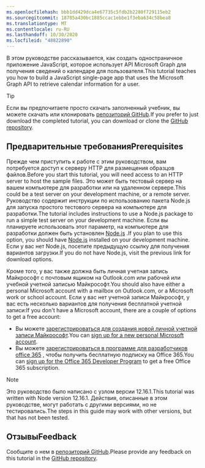 ```yaml
---
ms.openlocfilehash: bbb1dd429dca4e67735c5fdb2b2280f729115eb2
ms.sourcegitcommit: 18785a430bc1885ccac1ebbe1f3eba634c58bea8
ms.translationtype: MT
ms.contentlocale: ru-RU
ms.lasthandoff: 10/30/2020
ms.locfileid: "48822890"
---
```

<!-- markdownlint-disable MD002 MD041 -->

<span data-ttu-id="9a640-101">В этом руководстве рассказывается, как создать одностраничное приложение JavaScript, которое использует API Microsoft Graph для получения сведений о календаре для пользователя.</span><span class="sxs-lookup"><span data-stu-id="9a640-101">This tutorial teaches you how to build a JavaScript single-page app that uses the Microsoft Graph API to retrieve calendar information for a user.</span></span>

> [!TIP]
> <span data-ttu-id="9a640-102">Если вы предпочитаете просто скачать заполненный учебник, вы можете скачать или клонировать [репозиторий GitHub](https://github.com/microsoftgraph/msgraph-training-javascriptspa).</span><span class="sxs-lookup"><span data-stu-id="9a640-102">If you prefer to just download the completed tutorial, you can download or clone the [GitHub repository](https://github.com/microsoftgraph/msgraph-training-javascriptspa).</span></span>

## <a name="prerequisites"></a><span data-ttu-id="9a640-103">Предварительные требования</span><span class="sxs-lookup"><span data-stu-id="9a640-103">Prerequisites</span></span>

<span data-ttu-id="9a640-104">Прежде чем приступить к работе с этим руководством, вам потребуется доступ к серверу HTTP для размещения образцов файлов.</span><span class="sxs-lookup"><span data-stu-id="9a640-104">Before you start this tutorial, you will need access to an HTTP server to host the sample files.</span></span> <span data-ttu-id="9a640-105">Это может быть тестовый сервер на вашем компьютере для разработки или на удаленном сервере.</span><span class="sxs-lookup"><span data-stu-id="9a640-105">This could be a test server on your development machine, or a remote server.</span></span> <span data-ttu-id="9a640-106">Руководство содержит инструкции по использованию пакета Node.js для запуска простого тестового сервера на компьютере для разработки.</span><span class="sxs-lookup"><span data-stu-id="9a640-106">The tutorial includes instructions to use a Node.js package to run a simple test server on your development machine.</span></span> <span data-ttu-id="9a640-107">Если вы планируете использовать этот параметр, на компьютере для разработки должен быть установлен [Node.js](https://nodejs.org) .</span><span class="sxs-lookup"><span data-stu-id="9a640-107">If you plan to use this option, you should have [Node.js](https://nodejs.org) installed on your development machine.</span></span> <span data-ttu-id="9a640-108">Если у вас нет Node.js, посетите предыдущую ссылку для получения вариантов загрузки.</span><span class="sxs-lookup"><span data-stu-id="9a640-108">If you do not have Node.js, visit the previous link for download options.</span></span>

<span data-ttu-id="9a640-109">Кроме того, у вас также должна быть личная учетная запись Майкрософт с почтовым ящиком на Outlook.com или рабочей или учебной учетной записью Майкрософт.</span><span class="sxs-lookup"><span data-stu-id="9a640-109">You should also have either a personal Microsoft account with a mailbox on Outlook.com, or a Microsoft work or school account.</span></span> <span data-ttu-id="9a640-110">Если у вас нет учетной записи Майкрософт, у вас есть несколько вариантов для получения бесплатной учетной записи:</span><span class="sxs-lookup"><span data-stu-id="9a640-110">If you don't have a Microsoft account, there are a couple of options to get a free account:</span></span>

- <span data-ttu-id="9a640-111">Вы можете [зарегистрироваться для создания новой личной учетной записи Майкрософт](https://signup.live.com/signup?wa=wsignin1.0&rpsnv=12&ct=1454618383&rver=6.4.6456.0&wp=MBI_SSL_SHARED&wreply=https://mail.live.com/default.aspx&id=64855&cbcxt=mai&bk=1454618383&uiflavor=web&uaid=b213a65b4fdc484382b6622b3ecaa547&mkt=E-US&lc=1033&lic=1).</span><span class="sxs-lookup"><span data-stu-id="9a640-111">You can [sign up for a new personal Microsoft account](https://signup.live.com/signup?wa=wsignin1.0&rpsnv=12&ct=1454618383&rver=6.4.6456.0&wp=MBI_SSL_SHARED&wreply=https://mail.live.com/default.aspx&id=64855&cbcxt=mai&bk=1454618383&uiflavor=web&uaid=b213a65b4fdc484382b6622b3ecaa547&mkt=E-US&lc=1033&lic=1).</span></span>
- <span data-ttu-id="9a640-112">Вы можете [зарегистрироваться в программе для разработчиков office 365](https://developer.microsoft.com/office/dev-program) , чтобы получить бесплатную подписку на Office 365.</span><span class="sxs-lookup"><span data-stu-id="9a640-112">You can [sign up for the Office 365 Developer Program](https://developer.microsoft.com/office/dev-program) to get a free Office 365 subscription.</span></span>

> [!NOTE]
> <span data-ttu-id="9a640-113">Это руководство было написано с узлом версии 12.16.1.</span><span class="sxs-lookup"><span data-stu-id="9a640-113">This tutorial was written with Node version 12.16.1.</span></span> <span data-ttu-id="9a640-114">Действия, описанные в этом руководстве, могут работать с другими версиями, но не тестировались.</span><span class="sxs-lookup"><span data-stu-id="9a640-114">The steps in this guide may work with other versions, but that has not been tested.</span></span>

## <a name="feedback"></a><span data-ttu-id="9a640-115">Отзывы</span><span class="sxs-lookup"><span data-stu-id="9a640-115">Feedback</span></span>

<span data-ttu-id="9a640-116">Сообщите о нем в [репозиторий GitHub](https://github.com/microsoftgraph/msgraph-training-javascriptspa).</span><span class="sxs-lookup"><span data-stu-id="9a640-116">Please provide any feedback on this tutorial in the [GitHub repository](https://github.com/microsoftgraph/msgraph-training-javascriptspa).</span></span>
